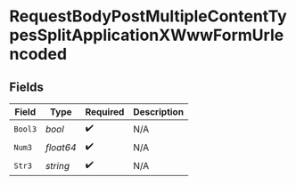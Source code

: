 # RequestBodyPostMultipleContentTypesSplitApplicationXWwwFormUrlencoded


## Fields

| Field              | Type               | Required           | Description        |
| ------------------ | ------------------ | ------------------ | ------------------ |
| `Bool3`            | *bool*             | :heavy_check_mark: | N/A                |
| `Num3`             | *float64*          | :heavy_check_mark: | N/A                |
| `Str3`             | *string*           | :heavy_check_mark: | N/A                |